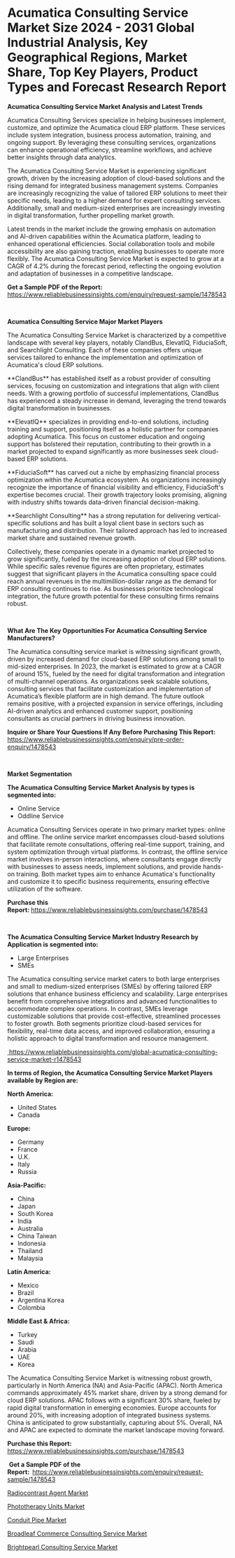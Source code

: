 <p><h1>Acumatica Consulting Service Market Size 2024 - 2031 Global Industrial Analysis, Key Geographical Regions, Market Share, Top Key Players, Product Types and Forecast Research Report</h1></p><p><strong>Acumatica Consulting Service Market Analysis and Latest Trends</strong></p>
<p><p>Acumatica Consulting Services specialize in helping businesses implement, customize, and optimize the Acumatica cloud ERP platform. These services include system integration, business process automation, training, and ongoing support. By leveraging these consulting services, organizations can enhance operational efficiency, streamline workflows, and achieve better insights through data analytics.</p><p>The Acumatica Consulting Service Market is experiencing significant growth, driven by the increasing adoption of cloud-based solutions and the rising demand for integrated business management systems. Companies are increasingly recognizing the value of tailored ERP solutions to meet their specific needs, leading to a higher demand for expert consulting services. Additionally, small and medium-sized enterprises are increasingly investing in digital transformation, further propelling market growth.</p><p>Latest trends in the market include the growing emphasis on automation and AI-driven capabilities within the Acumatica platform, leading to enhanced operational efficiencies. Social collaboration tools and mobile accessibility are also gaining traction, enabling businesses to operate more flexibly. The Acumatica Consulting Service Market is expected to grow at a CAGR of 4.2% during the forecast period, reflecting the ongoing evolution and adaptation of businesses in a competitive landscape.</p></p>
<p><strong>Get a Sample PDF of the Report:&nbsp;</strong> <a href="https://www.reliablebusinessinsights.com/enquiry/request-sample/1478543?utm_campaign=41&utm_medium=2&utm_source=Github&utm_content=ia&utm_term=28092024&utm_id=acumatica-consulting-service">https://www.reliablebusinessinsights.com/enquiry/request-sample/1478543</a></p>
<p>&nbsp;</p>
<p><strong>Acumatica Consulting Service Major Market Players</strong></p>
<p><p>The Acumatica Consulting Service Market is characterized by a competitive landscape with several key players, notably ClandBus, ElevatIQ, FiduciaSoft, and Searchlight Consulting. Each of these companies offers unique services tailored to enhance the implementation and optimization of Acumatica's cloud ERP solutions.</p><p>**ClandBus** has established itself as a robust provider of consulting services, focusing on customization and integrations that align with client needs. With a growing portfolio of successful implementations, ClandBus has experienced a steady increase in demand, leveraging the trend towards digital transformation in businesses.</p><p>**ElevatIQ** specializes in providing end-to-end solutions, including training and support, positioning itself as a holistic partner for companies adopting Acumatica. This focus on customer education and ongoing support has bolstered their reputation, contributing to their growth in a market projected to expand significantly as more businesses seek cloud-based ERP solutions.</p><p>**FiduciaSoft** has carved out a niche by emphasizing financial process optimization within the Acumatica ecosystem. As organizations increasingly recognize the importance of financial visibility and efficiency, FiduciaSoft's expertise becomes crucial. Their growth trajectory looks promising, aligning with industry shifts towards data-driven financial decision-making.</p><p>**Searchlight Consulting** has a strong reputation for delivering vertical-specific solutions and has built a loyal client base in sectors such as manufacturing and distribution. Their tailored approach has led to increased market share and sustained revenue growth.</p><p>Collectively, these companies operate in a dynamic market projected to grow significantly, fueled by the increasing adoption of cloud ERP solutions. While specific sales revenue figures are often proprietary, estimates suggest that significant players in the Acumatica consulting space could reach annual revenues in the multimillion-dollar range as the demand for ERP consulting continues to rise. As businesses prioritize technological integration, the future growth potential for these consulting firms remains robust.</p></p>
<p>&nbsp;</p>
<p><strong>What Are The Key Opportunities For Acumatica Consulting Service Manufacturers?</strong></p>
<p><p>The Acumatica consulting service market is witnessing significant growth, driven by increased demand for cloud-based ERP solutions among small to mid-sized enterprises. In 2023, the market is estimated to grow at a CAGR of around 15%, fueled by the need for digital transformation and integration of multi-channel operations. As organizations seek scalable solutions, consulting services that facilitate customization and implementation of Acumatica’s flexible platform are in high demand. The future outlook remains positive, with a projected expansion in service offerings, including AI-driven analytics and enhanced customer support, positioning consultants as crucial partners in driving business innovation.</p></p>
<p><strong>Inquire or Share Your Questions If Any Before Purchasing This Report:</strong> <a href="https://www.reliablebusinessinsights.com/enquiry/pre-order-enquiry/1478543?utm_campaign=41&utm_medium=2&utm_source=Github&utm_content=ia&utm_term=28092024&utm_id=acumatica-consulting-service">https://www.reliablebusinessinsights.com/enquiry/pre-order-enquiry/1478543</a></p>
<p>&nbsp;</p>
<p><strong>Market Segmentation</strong></p>
<p><strong>The Acumatica Consulting Service Market Analysis by types is segmented into:</strong></p>
<p><ul><li>Online Service</li><li>Oddline Service</li></ul></p>
<p><p>Acumatica Consulting Services operate in two primary market types: online and offline. The online service market encompasses cloud-based solutions that facilitate remote consultations, offering real-time support, training, and system optimization through virtual platforms. In contrast, the offline service market involves in-person interactions, where consultants engage directly with businesses to assess needs, implement solutions, and provide hands-on training. Both market types aim to enhance Acumatica's functionality and customize it to specific business requirements, ensuring effective utilization of the software.</p></p>
<p><strong>Purchase this Report:&nbsp;</strong><a href="https://www.reliablebusinessinsights.com/purchase/1478543?utm_campaign=41&utm_medium=2&utm_source=Github&utm_content=ia&utm_term=28092024&utm_id=acumatica-consulting-service">https://www.reliablebusinessinsights.com/purchase/1478543</a></p>
<p>&nbsp;</p>
<p><strong>The Acumatica Consulting Service Market Industry Research by Application is segmented into:</strong></p>
<p><ul><li>Large Enterprises</li><li>SMEs</li></ul></p>
<p><p>The Acumatica consulting service market caters to both large enterprises and small to medium-sized enterprises (SMEs) by offering tailored ERP solutions that enhance business efficiency and scalability. Large enterprises benefit from comprehensive integrations and advanced functionalities to accommodate complex operations. In contrast, SMEs leverage customizable solutions that provide cost-effective, streamlined processes to foster growth. Both segments prioritize cloud-based services for flexibility, real-time data access, and improved collaboration, ensuring a holistic approach to digital transformation and resource management.</p></p>
<p><a href="https://www.reliablebusinessinsights.com/global-acumatica-consulting-service-market-r1478543?utm_campaign=41&utm_medium=2&utm_source=Github&utm_content=ia&utm_term=28092024&utm_id=acumatica-consulting-service">&nbsp;https://www.reliablebusinessinsights.com/global-acumatica-consulting-service-market-r1478543</a></p>
<p><strong>In terms of Region, the Acumatica Consulting Service Market Players available by Region are:</strong></p>
<p>
    <p> <strong> North America: </strong>
        <ul>
            <li>United States</li>
            <li>Canada</li>
        </ul>
        </p> 
    <p> <strong> Europe: </strong>
        <ul>
            <li>Germany</li>
            <li>France</li>
            <li>U.K.</li>
            <li>Italy</li>
            <li>Russia</li>
        </ul>
        </p> 
    <p> <strong> Asia-Pacific: </strong>
        <ul>
            <li>China</li>
            <li>Japan</li>
            <li>South Korea</li>
            <li>India</li>
            <li>Australia</li>
            <li>China Taiwan</li>
            <li>Indonesia</li>
            <li>Thailand</li>
            <li>Malaysia</li>
        </ul>
        </p> 
    <p> <strong> Latin America: </strong>
        <ul>
            <li>Mexico</li>
            <li>Brazil</li>
            <li>Argentina Korea</li>
            <li>Colombia</li>
        </ul>
        </p> 
    <p> <strong> Middle East & Africa: </strong>
        <ul>
            <li>Turkey</li>
            <li>Saudi</li>
            <li>Arabia</li>
            <li>UAE</li>
            <li>Korea</li>
        </ul>
    </p>
    </p>
<p><p>The Acumatica Consulting Service Market is witnessing robust growth, particularly in North America (NA) and Asia-Pacific (APAC). North America commands approximately 45% market share, driven by a strong demand for cloud ERP solutions. APAC follows with a significant 30% share, fueled by rapid digital transformation in emerging economies. Europe accounts for around 20%, with increasing adoption of integrated business systems. China is anticipated to grow substantially, capturing about 5%. Overall, NA and APAC are expected to dominate the market landscape moving forward.</p></p>
<p><strong>Purchase this Report: </strong><a href="https://www.reliablebusinessinsights.com/purchase/1478543?utm_campaign=41&utm_medium=2&utm_source=Github&utm_content=ia&utm_term=28092024&utm_id=acumatica-consulting-service">https://www.reliablebusinessinsights.com/purchase/1478543</a></p>
<p>&nbsp;<strong>Get a Sample PDF of the Report:&nbsp;&nbsp;</strong><a href="https://www.reliablebusinessinsights.com/enquiry/request-sample/1478543?utm_campaign=41&utm_medium=2&utm_source=Github&utm_content=ia&utm_term=28092024&utm_id=acumatica-consulting-service">https://www.reliablebusinessinsights.com/enquiry/request-sample/1478543</a></p>
<p><strong></strong></p>
<p><p><a href="https://issuu.com/reportprime-2/docs/radiocontrast-agent-market-size-203_21447d57124078?utm_campaign=41&utm_medium=2&utm_source=Github&utm_content=ia&utm_term=28092024&utm_id=acumatica-consulting-service">Radiocontrast Agent Market</a></p><p><a href="https://issuu.com/reportprime-2/docs/phototherapy-units-market-size-2030_61a9c4f671c65a?utm_campaign=41&utm_medium=2&utm_source=Github&utm_content=ia&utm_term=28092024&utm_id=acumatica-consulting-service">Phototherapy Units Market</a></p><p><a href="https://www.linkedin.com/pulse/comprehensive-analysis-global-conduit-pipe-market-growth-trends-k97hc?utm_campaign=41&utm_medium=2&utm_source=Github&utm_content=ia&utm_term=28092024&utm_id=acumatica-consulting-service">Conduit Pipe Market</a></p><p><a href="https://github.com/lambertr3e8v/Market-Research-Report-List-1/blob/main/broadleaf-commerce-consulting-service-market.md?utm_campaign=41&utm_medium=2&utm_source=Github&utm_content=ia&utm_term=28092024&utm_id=acumatica-consulting-service">Broadleaf Commerce Consulting Service Market</a></p><p><a href="https://github.com/CarolynWatkins697/Market-Research-Report-List-1/blob/main/brightpearl-consulting-service-market.md?utm_campaign=41&utm_medium=2&utm_source=Github&utm_content=ia&utm_term=28092024&utm_id=acumatica-consulting-service">Brightpearl Consulting Service Market</a></p></p>